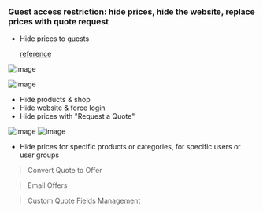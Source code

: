 ### Guest access restriction: hide prices, hide the website, replace prices with quote request

- Hide prices to guests

  [reference](https://webwizards.dev/hide-prices-private-store-woocommerce/)

 ![image](https://prnt.sc/guNKCODd7ip0)
 
 ![image](https://prnt.sc/Axt9erMGGriR)
 


- Hide products & shop
- Hide website & force login
- Hide prices with "Request a Quote"

![image](https://prnt.sc/Q6Noeocp_HuU)
![image](https://prnt.sc/s1mthkBFkziI)


- Hide prices for specific products or categories, for specific users or user groups

> Convert Quote to Offer


> Email Offers


> Custom Quote Fields Management 
